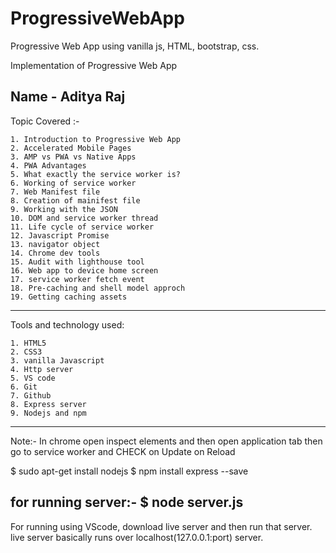 # ProgressiveWebApp
 Progressive Web App using vanilla js, HTML, bootstrap, css.
 
 Implementation of Progressive Web App

Name - Aditya Raj						    
------------------------------------------------------------------------------------------------------

Topic Covered :- 

    1. Introduction to Progressive Web App
    2. Accelerated Mobile Pages
    3. AMP vs PWA vs Native Apps
    4. PWA Advantages
    5. What exactly the service worker is?
    6. Working of service worker
    7. Web Manifest file
    8. Creation of mainifest file
    9. Working with the JSON
    10. DOM and service worker thread
    11. Life cycle of service worker
    12. Javascript Promise
    13. navigator object
    14. Chrome dev tools
    15. Audit with lighthouse tool
    16. Web app to device home screen
    17. service worker fetch event
    18. Pre-caching and shell model approch
    19. Getting caching assets
------------------------------------------------------------------------------------------------------------

Tools and technology used:

    1. HTML5
    2. CSS3
    3. vanilla Javascript
    4. Http server
    5. VS code
    6. Git
    7. Github
    8. Express server
    9. Nodejs and npm
--------------------------------------------------------------------------------------------------------------
Note:- In chrome open inspect elements and then open application tab then go to service worker and 
CHECK on Update on Reload

$ sudo apt-get install nodejs
$ npm install express --save

for running server:-
$ node server.js
---------------------------------------------------------------------------------------------------------------
For running using VScode, download live server and then run that server.
live server basically runs over localhost(127.0.0.1:port) server.
    
